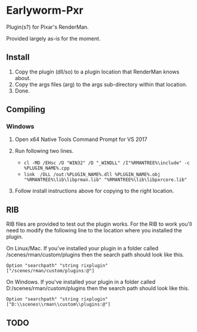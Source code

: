 # Earlyworm-Pxr

Plugin(s?) for Pixar's RenderMan.

Provided largely as-is for the moment.

## Install

1. Copy the plugin (dll/so) to a plugin location that RenderMan knows about.
2. Copy the args files (arg) to the args sub-directory within that location.
3. Done.

## Compiling

### Windows

1. Open x64 Native Tools Command Prompt for VS 2017
2. Run following two lines. 
   - `cl -MD /EHsc /D "WIN32" /D "_WINDLL" /I"%RMANTREE%\include" -c %PLUGIN_NAME%.cpp`
   - `link  /DLL /out:%PLUGIN_NAME%.dll %PLUGIN_NAME%.obj "%RMANTREE%\lib\libprman.lib" "%RMANTREE%\lib\libpxrcore.lib"`

3. Follow install instructions above for copying to the right location.

## RIB

RIB files are provided to test out the plugin works. For the RIB to work you'll need to modify the following line to the location where you installed the plugin. 

On Linux/Mac. If you've installed your plugin in a folder called /scenes/rman/custom/plugins then the search path should look like this.

`Option "searchpath" "string rixplugin" ["/scenes/rman/custom/plugins:@"]`

On Windows. If you've installed your plugin in a folder called D:/scenes/rman/custom/plugins then the search path should look like this.

`Option "searchpath" "string rixplugin" ["D:\\scenes\\rman\\custom\\plugins:@"]`

## TODO


